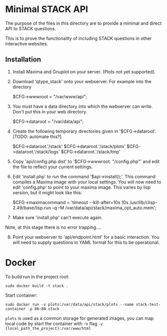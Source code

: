 # Minimal STACK API

The purpose of the files in this directory are to provide a minimal and direct API to STACK questions.

This is to prove the functionality of including STACK questions in other interactive websites.

## Installation

1. Install Maxima and Gnuplot on your server.  (Plots not yet supported).
2. Download 'qtype_stack' onto your webserver.  For example into the directory

    $CFG->wwwroot = "/var/www/api";

3. You must have a data directory into which the webserver can write.  Don't put this in your web directory.

    $CFG->dataroot = "/var/data/api";

4. Create the following temporary directories given in '$CFG->dataroot'.  [TODO: automate this?]

    $CFG->dataroot.'/stack'
    $CFG->dataroot.'/stack/plots'
    $CFG->dataroot.'/stack/logs'
    $CFG->dataroot.'/stack/tmp'

5. Copy 'api/config.php.dist' to '$CFG->wwwroot. "/config.php"' and edit the file to reflect your current settings.
6. Edit 'install.php' to run the command '$api->install();'.  This command compiles a Maxima image with your local settings. You will now need to edit 'config.php' to point to your maxima image.  This varies by lisp version, but it might look like this:

    $CFG->maximacommand = 'timeout --kill-after=10s 10s /usr/lib/clisp-2.49/base/lisp.run -q -M /var/data/api/stack/maxima_opt_auto.mem';

7. Make sure 'install.php' can't execute again.

Note, at this stage there is no error trapping....

8. Point your webserver to 'api/endpoint.html' for a basic interaction.  You will need to supply questions in YAML format for this to be operational.

# Docker

To build run in the project root:
```
sudo docker build -t stack .
```

Start container:
```
sudo docker run -v plots:/var/data/api/stack/plots --name stack-test-container -p 80:80 stack
```

`plots` is used as a common storage for generated images, you can map local code by start the container with -v flag
`-v {local_path_the_project}:/var/www/html`
